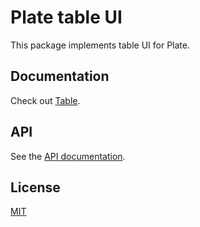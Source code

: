 # Plate table UI

This package implements table UI for Plate.

## Documentation

Check out [Table](https://plate.udecode.io/docs/plugins/table).

## API

See the [API documentation](https://plate-api.udecode.io/globals.html). 

## License

[MIT](../../../LICENSE)
